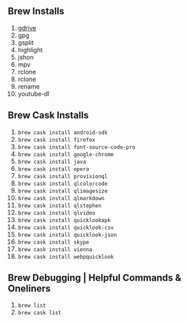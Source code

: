 ## Brew Installs ##

1. [gdrive](https://github.com/prasmussen/gdrive)
1. gpg
1. gsplit
1. highlight
1. jshon
1. mpv
1. rclone
1. rclone
1. rename
1. youtube-dl

## Brew Cask Installs ##

1. `brew cask install android-sdk`
1. `brew cask install firefox`
1. `brew cask install font-source-code-pro`
1. `brew cask install google-chrome`
1. `brew cask install java`
1. `brew cask install opera`
1. `brew cask install provisionql`
1. `brew cask install qlcolorcode`
1. `brew cask install qlimagesize`
1. `brew cask install qlmarkdown`
1. `brew cask install qlstephen`
1. `brew cask install qlvideo`
1. `brew cask install quicklookapk`
1. `brew cask install quicklook-csv`
1. `brew cask install quicklook-json`
1. `brew cask install skype`
1. `brew cask install vienna`
1. `brew cask install webpquicklook`


## Brew Debugging | Helpful Commands & Oneliners ##

1. ``brew list``
1. ``brew cask list`` 

